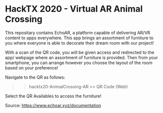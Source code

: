 # HackTX 2020 - Virtual AR Animal Crossing

 This repositary contains EchoAR, a platform capable of delivering AR/VR content to apps everywhere. This app brings an assortment of furniture to you where everyone is able to decorate their dream room with our project! 

With a scan of the QR code, you will be given access and redirected to the app/ webpage where an assortment of furniture is provided. Then from your smartphone, you can arrange however you choose the layout of the room based on your preference!
 
Navigate to the QR as follows:
>> hacktx20-AnimalCrossing-AR >> QR Code (Web)

Select the QR Availables to access the furniture!

Source: https://www.echoar.xyz/documentation
